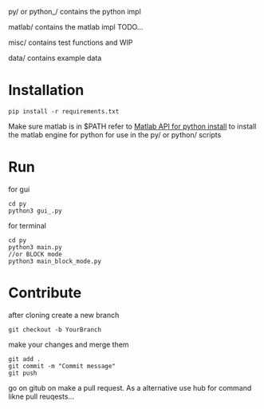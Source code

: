 
py/ or python_/ contains the python impl

matlab/ contains the matlab impl TODO...

misc/ contains test functions and WIP

data/ contains example data

# Installation

```
pip install -r requirements.txt
```

Make sure matlab is in $PATH refer to [Matlab API for python install](https://de.mathworks.com/help/matlab/matlab_external/install-the-matlab-engine-for-python.html)
to install the matlab engine for python for use in the py/ or python/ scripts

# Run

for gui
```
cd py
python3 gui_.py
```

for terminal 
```
cd py
python3 main.py
//or BLOCK mode
python3 main_block_mode.py
```



# Contribute

after cloning create a new branch

```
git checkout -b YourBranch
```
make your changes and merge them

```
git add .
git commit -m "Commit message"
git push
```
go on gitub on make a pull request.
As a alternative use hub for command likne pull reuqests...



